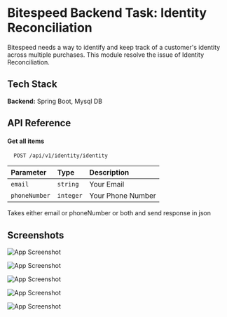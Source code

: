 # Bitespeed Backend Task: Identity Reconciliation 

Bitespeed needs a way to identify and keep track of a customer's identity across multiple purchases. This module resolve the issue of Identity Reconciliation. 

## Tech Stack

**Backend:** Spring Boot, Mysql DB 


## API Reference

#### Get all items

```http
  POST /api/v1/identity/identity
```

| Parameter | Type     | Description                |
| :-------- | :------- | :------------------------- |
| `email` | `string` | Your Email|
| `phoneNumber` | `integer` | Your Phone Number|

Takes either email or phoneNumber or both and send response in json


## Screenshots

![App Screenshot](https://github.com/AashishMehtoliya/bitespeed-assignment/assets/36276413/c49027cc-3feb-4837-8eb6-719543e98eaf)

![App Screenshot](https://github.com/AashishMehtoliya/bitespeed-assignment/assets/36276413/aff3fd27-c0ce-4b8a-bacc-a155c84a251c)

![App Screenshot](https://github.com/AashishMehtoliya/bitespeed-assignment/assets/36276413/36853d79-b202-4cd4-8b89-b7925f31a9b6)

![App Screenshot](https://github.com/AashishMehtoliya/bitespeed-assignment/assets/36276413/ddefc820-cda4-4831-b50f-89dd5dd9fec2)

![App Screenshot](https://github.com/AashishMehtoliya/bitespeed-assignment/assets/36276413/4f045480-52ab-4841-b2a5-d9219342ddd5)








